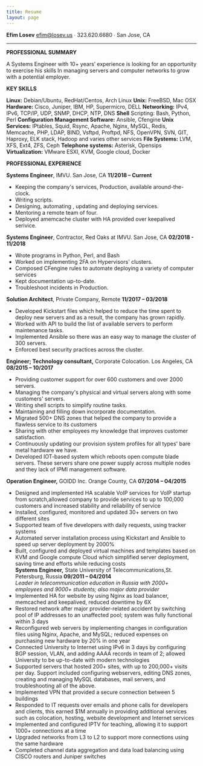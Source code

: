 ```yaml
---
title: Resume
layout: page
---
```


[comment]: <> (the header starts)

 

**Efim Losev**
efim@losev.us ∙ 323.620.6680 ∙ San Jose, CA   

[comment]: <> (the header ends)

---

**PROFESSIONAL SUMMARY**  

A Systems Engineer with 10+ years’ experience is looking for an opportunity to exercise his skills
In managing servers and computer networks to grow with a potential employer.

  **KEY SKILLS**  

**Linux:** Debian/Ubuntu, RedHat/Centos, Arch Linux 
**Unix:** FreeBSD, Mac OSX
**Hardware:** Cisco, Juniper, IBM, HP, Supermicro, DELL 
**Networking:** IPv4, IPv6, TCP/IP, UDP, SNMP, DHCP, NTP, DNS 
**Shell** Scripting: Bash, Python, Perl
**Configuration Management Software:**  Ansible, Cfengine
**Unix Services:** IPtables, Squid, Rsync, Apache, Nginx, MySQL, Redis, Memcache, PHP, LDAP, BIND, Vsftpd, Proftpd, NFS, OpenVPN, SVN, GIT, Haproxy, ELK stack, Hadoop and varies other services
**File Systems:** LVM, XFS, Ext4, ZFS, Ceph
**Telephone systems:** Asterisk, Opensips 
**Virtualization:** VMware ESXI, KVM, Google cloud, Docker


**PROFESSIONAL EXPERIENCE** 

**Systems Engineer**, IMVU. San Jose, CA                                            **11/2018 – Current**
- Keeping the company's services, Production, available around-the-clock.
- Writing scripts.
- Designing, automating , updating and deploying services.
- Mentoring a remote team of four.
- Deployed amemcache cluster with HA provided over keepalived serivice.

**Systems Engineer**, Contractor, Red Oaks at IMVU. San Jose, CA                   **02/2018 - 11/2018**
- Wrote programs in Python,  Perl, and Bash 
- Worked on implementing 2FA on Hypervisors' clusters. 
- Composed CFengine rules to automate deploying a variety of computer services
- Kept documentation up-to-date.
- Troubleshoot incidents in Production.

**Solution Architect**, Private Company, Remote                                     **11/2017 – 03/2018**
- Developed Kickstart files which helped to reduce the time spent to deploy new servers and as a result, the company has grown rapidly.
- Worked with API to build the list of available servers to perform maintenance tasks.
- Implemented Ansible so there was an easy way to manage the cluster of 300 servers.
- Enforced best security practices across the cluster.


**Engineer; Technology consultant,** Corporate Colocation. Los Angeles, CA           **08/2015 – 10/2017**  
-  Providing customer support for over 600 customers and over 2000 servers.
-  Managing the company&#39;s physical and virtual servers along with some customers&#39; servers.
-  Writing shell scripts to simplify routine tasks.
-  Maintaining and filling down incorporate documentation.
-  Migrated 500+ DNS zones that helped the company to provide a flawless service to its customers
-  Sharing with other employees my knowledge that improves customer satisfaction.
-  Continuously updating our provision system profiles for all types&#39; bare metal hardware we have.
-  Developed IOT-based system which reboots open compute blade servers. These servers share one power supply across multiple nodes and they lack of IPMI management software.  
 
  **Operation Engineer,** GOIDD Inc. Orange County, CA                                      **07/2014 – 04/2015**  
  -  Designed and implemented HA scalable VoIP services for VoIP startup from scratch,allowed company to provide services to up to 100,000 customers and increased stability and reliability of service
-  Installed, configured, monitored and updated 30+ servers on two different sites
-  Supported team of five developers with daily requests, using tracker systems
-  Automated server installation process using Kickstart and Ansible to speed up server deployment by 2000%
-  Built, configured and deployed virtual machines and templates based on KVM and Google compute Cloud which simplified server deployment, saving time and efforts while reducing costs  
  **Systems Engineer,** State University of Telecommunications,St. Petersburg, Russia        **09/2011 – 04/2014**  
  _Leader in telecommunication education in Russia with 2000+ employees and 9000+ students; also major data provider_  
  -  Implemented HA for website by using Nginx as load balancer, memcached and keepalived, reduced downtime by 6X
-  Restored network after major provider-related accident by switching pool of IP addresses to an unaffected pool; system was fully functional within 3 days
-  Reconfigured web servers by implementing changes in configuration files using Nginx, Apache, and MySQL; reduced expenses on purchasing new hardware by 20% in one year
-  Connected University to Internet using IPv6 in 3 days by configuring BGP session, VLAN, and adding AAAA records in team of 2; allowed University to be up-to-date with modern technologies
-  Supported servers that hosted 200+ sites, with up to 200,000+ visits per day. Support included configuring webservers, editing DNS zones, creating and managing MySQL databases, mail servers, and troubleshooting all of the above.
-  Implemented VPN that provided a secure connection between 5 buildings
-  Responded to IT requests over emails and phone calls for developers and clients, this earned $1M annually in providing additional services such as colocation, hosting, website development and Internet services
-  Implemented and configured IPTV for teaching, allowing it to support 1000+ connections at a time
-  Upgraded networks from L3 to L2 to support more connections using the same hardware
-  Completed channel data aggregation and data load balancing using CISCO routers and Juniper switches
